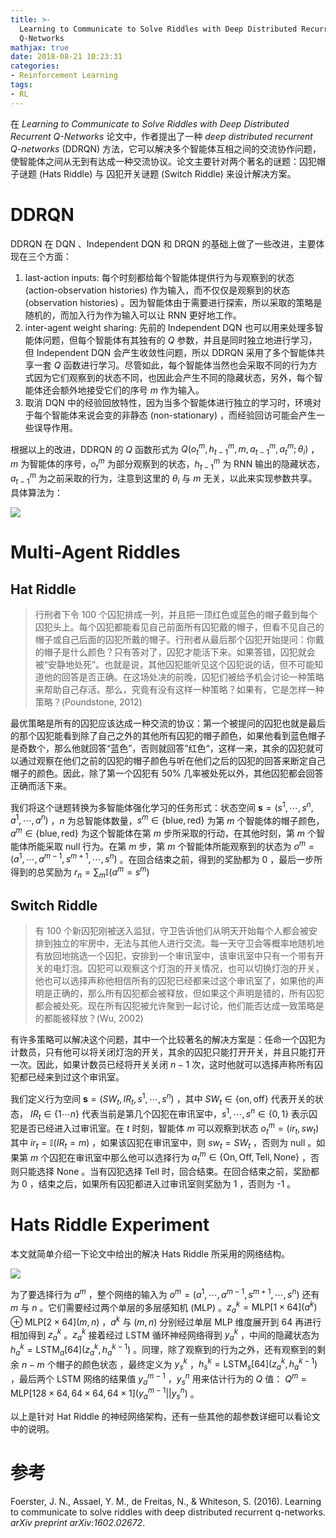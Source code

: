 ```yaml
---
title: >-
  Learning to Communicate to Solve Riddles with Deep Distributed Recurrent
  Q-Networks
mathjax: true
date: 2018-08-21 10:23:31
categories:
- Reinforcement Learning
tags:
- RL
---
```


在 *Learning to Communicate to Solve Riddles with Deep Distributed Recurrent Q-Networks* 论文中，作者提出了一种 *deep distributed recurrent Q-networks* (DDRQN) 方法，它可以解决多个智能体互相之间的交流协作问题，使智能体之间从无到有达成一种交流协议。论文主要针对两个著名的谜题：囚犯帽子谜题 (Hats Riddle) 与 囚犯开关谜题 (Switch Riddle) 来设计解决方案。

<!--more-->

# DDRQN

DDRQN 在 DQN 、Independent DQN 和 DRQN 的基础上做了一些改进，主要体现在三个方面：

1. last-action inputs:  每个时刻都给每个智能体提供行为与观察到的状态 (action-observation histories) 作为输入，而不仅仅是观察到的状态 (observation histories) 。因为智能体由于需要进行探索，所以采取的策略是随机的，而加入行为作为输入可以让 RNN 更好地工作。
2. inter-agent weight sharing: 先前的 Independent DQN 也可以用来处理多智能体问题，但每个智能体有其独有的 $Q$ 参数，并且是同时独立地进行学习，但 Independent DQN 会产生收敛性问题，所以 DDRQN 采用了多个智能体共享一套 $Q$ 函数进行学习。尽管如此，每个智能体当然也会采取不同的行为方式因为它们观察到的状态不同，也因此会产生不同的隐藏状态，另外，每个智能体还会额外地接受它们的序号 $m$ 作为输入。
3. 取消 DQN 中的经验回放特性，因为当多个智能体进行独立的学习时，环境对于每个智能体来说会变的非静态 (non-stationary) ，而经验回访可能会产生一些误导作用。

根据以上的改进，DDRQN 的 $Q$ 函数形式为 $Q(o_t^m,h_{t-1}^m,m,a_{t-1}^m,a_t^m;\theta_i)$ ，$m$ 为智能体的序号，$o_t^m$ 为部分观察到的状态，$h_{t-1}^m$ 为 RNN 输出的隐藏状态，$a_{t-1}^m$ 为之前采取的行为，注意到这里的 $\theta_i$ 与 $m$ 无关，以此来实现参数共享。具体算法为：

![](https://s1.ax1x.com/2018/08/21/P4NBAe.png)

# Multi-Agent Riddles

## Hat Riddle

>行刑者下令 100 个囚犯排成一列，并且把一顶红色或蓝色的帽子戴到每个囚犯头上。每个囚犯都能看见自己前面所有囚犯戴的帽子，但看不见自己的帽子或自己后面的囚犯所戴的帽子。行刑者从最后那个囚犯开始提问：你戴的帽子是什么颜色？只有答对了，囚犯才能活下来。如果答错，囚犯就会被“安静地处死”。也就是说，其他囚犯能听见这个囚犯说的话，但不可能知道他的回答是否正确。在这场处决的前晚，囚犯们被给予机会讨论一种策略来帮助自己存活。那么，究竟有没有这样一种策略？如果有，它是怎样一种策略？(Poundstone, 2012)

最优策略是所有的囚犯应该达成一种交流的协议：第一个被提问的囚犯也就是最后的那个囚犯能看到除了自己之外的其他所有囚犯的帽子颜色，如果他看到蓝色帽子是奇数个，那么他就回答“蓝色”，否则就回答”红色“，这样一来，其余的囚犯就可以通过观察在他们之前的囚犯的帽子颜色与听在他们之后的囚犯的回答来断定自己帽子的颜色。因此，除了第一个囚犯有 50% 几率被处死以外，其他囚犯都会回答正确而活下来。

我们将这个谜题转换为多智能体强化学习的任务形式：状态空间 $\textbf{s}=(s^1,\cdots,s^n,a^1,\cdots,a^n)$ ，$n$ 为总智能体数量，$s^m\in\{\text{blue},\text{red}\}$ 为第 $m$ 个智能体的帽子颜色，$a^m\in\{\text{blue},\text{red}\}$ 为这个智能体在第 $m$ 步所采取的行动，在其他时刻，第 $m$ 个智能体所能采取 null 行为。在第 $m$ 步，第 $m$ 个智能体所能观察到的状态为 $o^m=(a^1,\cdots,a^{m-1},s^{m+1},\cdots,s^n)$ 。在回合结束之前，得到的奖励都为 0 ，最后一步所得到的总奖励为 $r_n=\sum_m\mathbb{I}(a^m=s^m)$ 

## Switch Riddle

> 有 100 个新囚犯刚被送入监狱，守卫告诉他们从明天开始每个人都会被安排到独立的牢房中，无法与其他人进行交流。每一天守卫会等概率地随机地有放回地挑选一个囚犯，安排到一个审讯室中，该审讯室中只有一个带有开关的电灯泡。囚犯可以观察这个灯泡的开关情况，也可以切换灯泡的开关，他也可以选择声称他相信所有的囚犯已经都来过这个审讯室了，如果他的声明是正确的，那么所有囚犯都会被释放，但如果这个声明是错的，所有囚犯都会被处死。现在所有囚犯被允许聚到一起讨论，他们能否达成一致策略是的都能被释放？(Wu, 2002)

有许多策略可以解决这个问题，其中一个比较著名的解决方案是：任命一个囚犯为计数员，只有他可以将关闭灯泡的开关，其余的囚犯只能打开开关，并且只能打开一次。因此，如果计数员已经将开关关闭 $n-1$ 次，这时他就可以选择声称所有囚犯都已经来到过这个审讯室。

我们定义行为空间 $\textbf{s}=(SW_t,IR_t,s^1,\cdots,s^n)$ ，其中 $SW_t\in\{\text{on},\text{off}\}$ 代表开关的状态， $IR_t\in\{1\cdots n\}$ 代表当前是第几个囚犯在审讯室中，$s^1,\cdots,s^n\in\{0,1\}$ 表示囚犯是否已经进入过审讯室。在 $t$ 时刻，智能体 $m$ 可以观察到状态 $o_t^m=(ir_t,sw_t)$ 其中 $ir_t=\mathbb{I}(IR_t=m)$ ，如果该囚犯在审讯室中，则 $sw_t=SW_t$ ，否则为 null 。如果第 $m$ 个囚犯在审讯室中那么他可以选择行为 $a_t^m\in\{\text{On},\text{Off},\text{Tell},\text{None}\}$ ，否则只能选择 $\text{None}$ 。当有囚犯选择 $\text{Tell}$ 时，回合结束。在回合结束之前，奖励都为 0 ，结束之后，如果所有囚犯都进入过审讯室则奖励为 1 ，否则为 -1 。

# Hats Riddle Experiment

本文就简单介绍一下论文中给出的解决 Hats Riddle 所采用的网络结构。

![](https://s1.ax1x.com/2018/08/21/P46z1U.png)

为了要选择行为 $a^m$ ，整个网络的输入为 $o^m=(a^1,\cdots,a^{m-1},s^{m+1},\cdots,s^n)$ 还有 $m$ 与 $n$ 。它们需要经过两个单层的多层感知机 (MLP) 。$z_a^k=\text{MLP}[1\times 64](a^k) \oplus \text{MLP}[2\times64](m,n)$ ，$a^k$ 与 $(m,n)$ 分别经过单层 MLP 维度展开到 64 再进行相加得到 $z_a^k$ 。$z_a^k$ 接着经过 LSTM 循环神经网络得到 $y_a^k$ ，中间的隐藏状态为 $h_a^k=\text{LSTM}_a[64](z_a^k,h_a^{k-1})$ 。同理，除了观察到的行为之外，还有观察到的剩余 $n-m$ 个帽子的颜色状态 ，最终定义为 $y_s^k$ ，$h_s^k=\text{LSTM}_s[64](z_a^k,h_a^{k-1})$ ，最后两个 LSTM 网络的结果值 $y_a^{m-1}$ ，$y_s^n$ 用来估计行为的 $Q$ 值： $Q^m=\text{MLP}[128\times64,64\times64,64\times1](y_a^{m-1}||y_s^n)$ 。

以上是针对 Hat Riddle 的神经网络架构，还有一些其他的超参数详细可以看论文中的说明。

# 参考

Foerster, J. N., Assael, Y. M., de Freitas, N., & Whiteson, S. (2016). Learning to communicate to solve riddles with deep distributed recurrent q-networks. *arXiv preprint arXiv:1602.02672*.